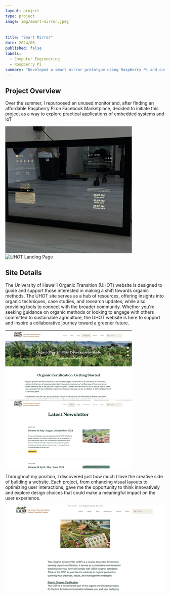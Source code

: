 ```yaml
---
layout: project
type: project
image: img/smart-mirror.jpeg


title: "Smart Mirror"
date: 2024/06
published: false
labels:
  - Computer Engineering
  - Raspberry Pi
summary: "Developed a smart mirror prototype using Raspberry Pi and custom software to display time, weather, and calendar events on a reflective interface."
---
```


## Project Overview



Over the summer, I repurposed an unused monitor and, after finding an affordable Raspberry Pi on Facebook Marketplace, decided to initiate this project as a way to explore practical applications of embedded systems and IoT



<p><img src="../img/smart-mirror.jpeg" alt="UHOT Landing Page" width=400> <img src="../img/uhot-homepage.png" alt="UHOT Landing Page" width=400></p>



## Site Details

The University of Hawaiʻi Organic Transition (UHOT) website is designed to guide and support those interested in making a shift towards organic methods. The UHOT site serves as a hub of resources, offering insights into organic techniques, case studies, and research updates, while also providing tools to connect with the broader community. Whether you're seeking guidance on organic methods or looking to engage with others committed to sustainable agriculture, the UHOT website is here to support and inspire a collaborative journey toward a greener future.


<p><img src="../img/uhot-osp.png" alt="UHOT Home Page" width="400"> <img src="../img/uhot-newspage.png" alt = "UHOT News Page" width="400"></p>


Throughout my position, I discovered just how much I love the creative side of building a website. Each project, from enhancing visual layouts to optimizing user interactions, gave me the opportunity to think innovatively and explore design choices that could make a meaningful impact on the user experience.


<p><img src="../img/uhot-osp-explained.png" alt = "UHOT osp explained page" width="599"></p>

